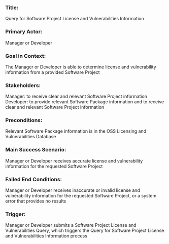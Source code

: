 ### Title: 
Query for Software Project License and Vulnerabilities Information
### Primary Actor:
Manager or Developer
### Goal in Context:
The Manager or Developer is able to determine license and vulnerability information from a provided Software Project
### Stakeholders:
Manager: to receive clear and relevant Software Project information<br/>
Developer: to provide relevant Software Package information and to receive clear and relevant Software Project information
### Preconditions:
Relevant Software Package information is in the OSS Licensing and Vulnerabilities Database
### Main Success Scenario:
Manager or Developer receives accurate license and vulnerability information for the requested Software Project
### Failed End Conditions:
Manager or Developer receives inaccurate or invalid license and vulnerability information for the requested Software Project, or a system error that provides no results
### Trigger:
Manager or Developer submits a Software Project License and Vulnerabilities Query, which triggers the Query for Software Project License and Vulnerabilities Information process

